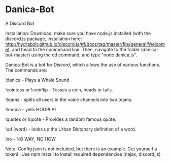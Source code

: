 # Danica-Bot

A Discord Bot

Installation: Download, make sure you have node.js installed (with the discord.js package, installation here: http://hydrabolt.github.io/discord.js/#!/docs/tag/master/file/general/Welcome), and head to the commmand line. Then, navigate to the folder (danica-bot-master) using the cd command, and type "node danica.js".


Danica-Bot is a bot for Discord, which allows the use of various functions. The commands are:

!danica - Plays a Whale Sound

!cointoss or !coinflip - Tosses a coin, heads or tails.

!teams - splits all users in the voice channels into two teams.

!hoopla - yells HOOPLA!

!quotes or !quote - Provides a random famous quote.

!ud (word) - looks up the Urban Dictonary definition of a word.

!no - NO WAY, NO HOW

Note: Config.json is not included, but there is an example. Get yourself a token!
-Use npm install to install required dependencies (najax, discord.js)
